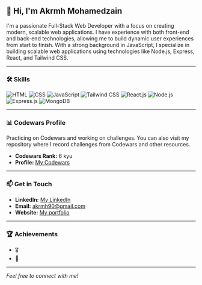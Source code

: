 ## 👋 Hi, I'm Akrmh Mohamedzain

I'm a passionate Full-Stack Web Developer with a focus on creating modern, scalable web applications. I have experience with both front-end and back-end technologies, allowing me to build dynamic user experiences from start to finish. With a strong background in JavaScript, I specialize in building scalable web applications using technologies like Node.js, Express, React, and Tailwind CSS.


---

### 🛠️ Skills

![HTML](https://img.shields.io/badge/HTML-E34F26?style=flat&logo=html5&logoColor=white) 
![CSS](https://img.shields.io/badge/CSS-1572B6?style=flat&logo=css3&logoColor=white) 
![JavaScript](https://img.shields.io/badge/JavaScript-F7DF1E?style=flat&logo=javascript&logoColor=black) 
![Tailwind CSS](https://img.shields.io/badge/Tailwind_CSS-38B2AC?style=flat&logo=tailwind-css&logoColor=white) 
![React.js](https://img.shields.io/badge/React-61DAFB?style=flat&logo=react&logoColor=black) 
![Node.js](https://img.shields.io/badge/Node.js-339933?style=flat&logo=nodedotjs&logoColor=white) 
![Express.js](https://img.shields.io/badge/Express.js-000000?style=flat&logo=express&logoColor=white) 
![MongoDB](https://img.shields.io/badge/MongoDB-47A248?style=flat&logo=mongodb&logoColor=white)

---

### 📊 Codewars Profile

Practicing on Codewars and working on challenges. You can also visit my repository where I record challenges from Codewars and other resources.

- **Codewars Rank:** 6 kyu  
- **Profile:** [My Codewars](https://www.codewars.com/users/yourusername)  

---

### 📫 Get in Touch

- **LinkedIn:** [My LinkedIn](https://www.linkedin.com/in/akrmh-mohamedzain-74774a178/)  
- **Email:** akrmh90@gmail.com 
- **Website:** [My portfolio](http://akrmh-portfolio.vercel.app/)

---

### 🏆 Achievements

- 🎖️ 
- 🥇  

---

*Feel free to connect with me!*
